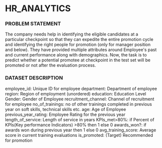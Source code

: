# HR_ANALYTICS

### PROBLEM STATEMENT
The company needs help in identifying the eligible candidates at a particular checkpoint so that they can expedite the entire promotion cycle and identifying the right people for promotion (only for manager position and below).
They have provided multiple attributes around Employee's past and current performance along with demographics. Now, the task is to predict whether a potential promotee at checkpoint in the test set will be promoted or not after the evaluation process.

### DATASET DESCRIPTION
employee_id: Unique ID for employee
department: Department of employee
region: Region of employment (unordered)
education: Education Level
Gender: Gender of Employee
recruitment_channel: Channel of recruitment for employee
no_of_trainings: no of other trainings completed in previous year on soft skills, technical skills etc.
age: Age of Employee
previous_year_rating: Employee Rating for the previous year
length_of_service: Length of service in years
KPIs_met>80%: if Percent of KPIs(Key performance Indicators) >80% then 1 else 0
awards_won?: if awards won during previous year then 1 else 0
avg_training_score: Average score in current training evaluations
is_promoted: (Target) Recommended for promotion
